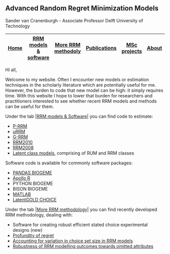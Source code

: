 ## Advanced Random Regret Minimization Models

 Sander van Cranenburgh - Associate Professor Delft University of Technology
 
| [Home](https://github.com/gnova3) | [RRM models & software](https://github.com/gnova3/Advanced-RRM-Models/tree/main/RRM%20models%20%26%20Software) | [More RRM methodoly](https://github.com/gnova3/Advanced-RRM-Models/tree/main/More%20RRM%20methodology)  | [Publications](https://github.com/gnova3/Advanced-RRM-Models/tree/main/Publications) | [MSc projects](https://github.com/gnova3/Advanced-RRM-Models/tree/main/MSc%20projects) | [About](https://github.com/gnova3/Advanced-RRM-Models/tree/main/About) | [More](https://github.com/gnova3/Advanced-RRM-Models/tree/main/More)
--|--|--|--|--|--|--

Hi all,

Welcome to my website. Often I encounter new models or estimation techniques in the scholarly literature which are potentially useful for me. However, the burden to code that new model can be high: it simply requires time. With this website I hope to lower that burden for  researchers  and  practitioners interested to see whether recent RRM models and methods can be useful for them.

Under the tab |[RRM models & Software](https://github.com/gnova3/Advanced-RRM-Models/tree/main/RRM%20models%20%26%20Software)| you can find code to estimate:

-   [P-RRM](https://github.com/gnova3/Advanced-RRM-Models/tree/main/RRM%20models%20%26%20Software/pRRM) 
-   [μRRM](https://github.com/gnova3/Advanced-RRM-Models/tree/main/RRM%20models%20%26%20Software/%C2%B5RRM)
-   [G-RRM](https://github.com/gnova3/Advanced-RRM-Models/tree/main/RRM%20models%20%26%20Software/G-RRM)
-   [RRM2010](https://github.com/gnova3/Advanced-RRM-Models/tree/main/RRM%20models%20%26%20Software/RRM2010)
-   [RRM2008](https://github.com/gnova3/Advanced-RRM-Models/tree/main/RRM%20models%20%26%20Software/RRM2008)
-   [Latent class models](https://github.com/gnova3/Advanced-RRM-Models/tree/main/RRM%20models%20%26%20Software/Latent%20class%20models), comprising of RUM and RRM classes

Software code is available for commonly software packages:

-   [PANDAS BIOGEME](http://biogeme.epfl.ch/)
-   [Apollo R](http://www.apollochoicemodelling.com/)
-   PYTHON BIOGEME
-   BISON BIOGEME
-   [MATLAB](http://nl.mathworks.com/products/matlab/)
-   [LatentGOLD CHOICE](http://www.statisticalinnovations.com/)


Under the tab |[More RRM methodology](https://github.com/gnova3/Advanced-RRM-Models/tree/main/More)| you can find recently developed RRM methodology, dealing with:

-   Software for creating robust efficient stated choice experimental designs  (new)
-   [Profundity of regret](https://github.com/gnova3/Advanced-RRM-Models/tree/main/More%20RRM%20methodology/Profundity%20of%20regret)
-   [Accounting for variation in choice set size in RRM models](https://github.com/gnova3/Advanced-RRM-Models/tree/main/More%20RRM%20methodology/Variation%20in%20choice%20set%20size)
-   [Robustness of RRM modelling outcomes towards omitted attributes](https://github.com/gnova3/Advanced-RRM-Models/tree/main/More%20RRM%20methodology/Robustness%20of%20RRM%20modes)
